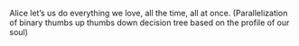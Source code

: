 Alice let’s us do everything we love, all the time, all at once. (Parallelization of binary thumbs up thumbs down decision tree based on the profile of our soul)